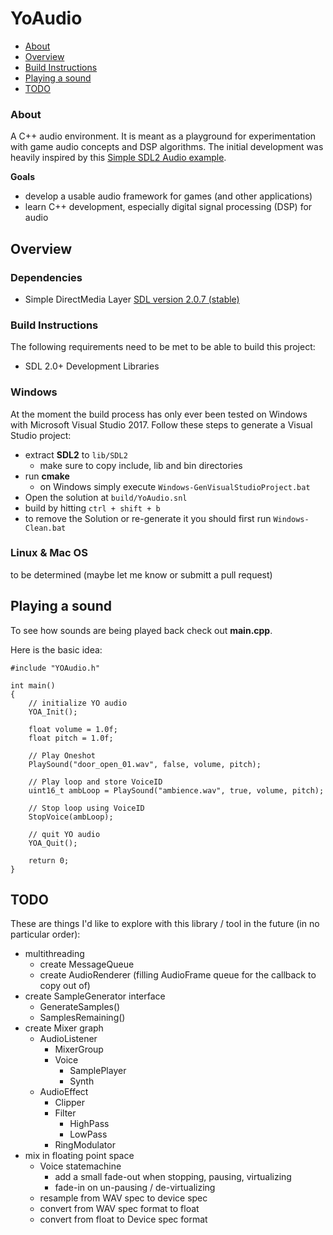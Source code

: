# YoAudio

- [About](#about)
- [Overview](#overview)
- [Build Instructions](#build)
- [Playing a sound](#sound)
- [TODO](#todo)

### About <a name="about"></a>

A C++ audio environment. It is meant as a playground for experimentation with game audio concepts and DSP algorithms. The initial development was heavily inspired by this [Simple SDL2 Audio example](https://github.com/jakebesworth/Simple-SDL2-Audio).

**Goals**

- develop a usable audio framework for games (and other applications)
- learn C++ development, especially digital signal processing (DSP) for audio

## Overview <a name="overview"></a>

### Dependencies <a name="dependencies"></a>

- Simple DirectMedia Layer [SDL version 2.0.7 (stable)](http://libsdl.org/download-2.0.php)

### Build Instructions <a name="build"></a>

The following requirements need to be met to be able to build this project:

- SDL 2.0+ Development Libraries

### Windows

At the moment the build process has only ever been tested on Windows with Microsoft Visual Studio 2017. Follow these steps to generate a Visual Studio project:

- extract **SDL2** to `lib/SDL2`
	- make sure to copy include, lib and bin directories
- run **cmake**
	- on Windows simply execute `Windows-GenVisualStudioProject.bat`
- Open the solution at `build/YoAudio.snl`
- build by hitting `ctrl + shift + b`
- to remove the Solution or re-generate it you should first run `Windows-Clean.bat`

### Linux & Mac OS

to be determined (maybe let me know or submitt a pull request)

## Playing a sound <a name="sound"></a>

To see how sounds are being played back check out **main.cpp**.

Here is the basic idea:

	#include "YOAudio.h"

	int main()
	{
		// initialize YO audio
		YOA_Init();
		
		float volume = 1.0f;
		float pitch = 1.0f;
		
		// Play Oneshot
		PlaySound("door_open_01.wav", false, volume, pitch);
		
		// Play loop and store VoiceID
		uint16_t ambLoop = PlaySound("ambience.wav", true, volume, pitch);

		// Stop loop using VoiceID
		StopVoice(ambLoop);

		// quit YO audio
		YOA_Quit();
		
		return 0;
	}

## TODO <a name="todo"></a>

These are things I'd like to explore with this library / tool in the future (in no particular order):

- multithreading
	- create MessageQueue
	- create AudioRenderer (filling AudioFrame queue for the callback to copy out of)
- create SampleGenerator interface
	- GenerateSamples()
	- SamplesRemaining()
- create Mixer graph	
	- AudioListener
		- MixerGroup
		- Voice
			- SamplePlayer
			- Synth
	- AudioEffect
		- Clipper
		- Filter
			- HighPass
			- LowPass
		- RingModulator
- mix in floating point space
	- Voice statemachine
		- add a small fade-out when stopping, pausing, virtualizing
		- fade-in on un-pausing / de-virtualizing
	- resample from WAV spec to device spec
	- convert from WAV spec format to float
	- convert from float to Device spec format